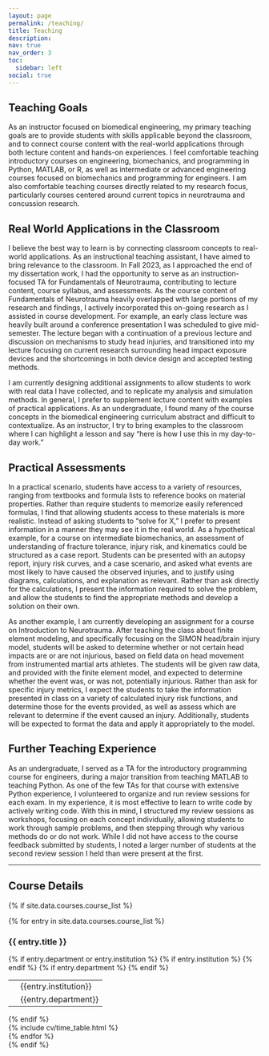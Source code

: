 ```yaml
---
layout: page
permalink: /teaching/
title: Teaching
description: 
nav: true
nav_order: 3
toc:
  sidebar: left
social: true
---
```


## Teaching Goals

As an instructor focused on biomedical engineering, my primary teaching goals are to provide students with skills applicable beyond the classroom, and to connect course content with the real-world applications through both lecture content and hands-on experiences. I feel comfortable teaching introductory courses on engineering, biomechanics, and programming in Python, MATLAB, or R, as well as intermediate or advanced engineering courses focused on biomechanics and programming for engineers. I am also comfortable teaching courses directly related to my research focus, particularly courses centered around current topics in neurotrauma and concussion research. 

## Real World Applications in the Classroom

I believe the best way to learn is by connecting classroom concepts to real-world applications. As an instructional teaching assistant, I have aimed to bring relevance to the classroom. In Fall 2023, as I approached the end of my dissertation work, I had the opportunity to serve as an instruction-focused TA for Fundamentals of Neurotrauma, contributing to lecture content, course syllabus, and assessments. As the course content of Fundamentals of Neurotrauma heavily overlapped with large portions of my research and findings, I actively incorporated this on-going research as I assisted in course development. For example, an early class lecture was heavily built around a conference presentation I was scheduled to give mid-semester. The lecture began with a continuation of a previous lecture and discussion on mechanisms to study head injuries, and transitioned into my lecture focusing on current research surrounding head impact exposure devices and the shortcomings in both device design and accepted testing methods.

I am currently designing additional assignments to allow students to work with real data I have collected, and to replicate my analysis and simulation methods. In general, I prefer to supplement lecture content with examples of practical applications. As an undergraduate, I found many of the course concepts in the biomedical engineering curriculum abstract and difficult to contextualize. As an instructor, I try to bring examples to the classroom where I can highlight a lesson and say “here is how I use this in my day-to-day work.”

## Practical Assessments

In a practical scenario, students have access to a variety of resources, ranging from textbooks and formula lists to reference books on material properties. Rather than require students to memorize easily referenced formulas, I find that allowing students access to these materials is more realistic. Instead of asking students to “solve for X,” I prefer to present information in a manner they may see it in the real world.  As a hypothetical example, for a course on intermediate biomechanics, an assessment of understanding of fracture tolerance, injury risk, and kinematics could be structured as a case report. Students can be presented with an autopsy report, injury risk curves, and a case scenario, and asked what events are most likely to have caused the observed injuries, and to justify using diagrams, calculations, and explanation as relevant. Rather than ask directly for the calculations, I present the information required to solve the problem, and allow the students to find the appropriate methods and develop a solution on their own.

As another example, I am currently developing an assignment for a course on Introduction to Neurotrauma. After teaching the class about finite element modeling, and specifically focusing on the SIMON head/brain injury model, students will be asked to determine whether or not certain head impacts are or are not injurious, based on field data on head movement from instrumented martial arts athletes. The students will be given raw data, and provided with the finite element model, and expected to determine whether the event was, or was not, potentially injurious. Rather than ask for specific injury metrics, I expect the students to take the information presented in class on a variety of calculated injury risk functions, and determine those for the events provided, as well as assess which are relevant to determine if the event caused an injury. Additionally, students will be expected to format the data and apply it appropriately to the model.

## Further Teaching Experience

As an undergraduate, I served as a TA for the introductory programming course for engineers, during a major transition from teaching MATLAB to teaching Python. As one of the few TAs for that course with extensive Python experience, I volunteered to organize and run review sessions for each exam. In my experience, it is most effective to learn to write code by actively writing code. With this in mind, I structured my review sessions as workshops, focusing on each concept individually, allowing students to work through sample problems, and then stepping through why various methods do or do not work. While I did not have access to the course feedback submitted by students, I noted a larger number of students at the second review session I held than were present at the first.



---


## Course Details

{% if site.data.courses.course_list %}
<article>
    <div class="cv">
      {% for entry in site.data.courses.course_list %}
        <a class="anchor" id="{{ entry.title }}"></a>
        <div class="card mt-3 p-3">
          <h3 class="card-title font-weight-medium">{{ entry.title }}</h3>
          {% if entry.department or entry.institution %}
            <table class="table-cv institution">
            <tbody>
              {% if entry.institution %}
              <tr>
                <td style="vertical-align: top; text-align: center;" class="institution"><i class="fas fa-university iconinstitution"></i></td>
                <td class="institution">{{entry.institution}}</td>
              </tr>
              {% endif %}
              {% if entry.department %}
              <tr>
                <td style="vertical-align: top; text-align: center;" class="department"><i class="far fa-dot-circle icondepartment"></i></td>
                <td class="department">{{entry.department}}</td>
              </tr>
              {% endif %}
            </tbody>
            </table>
            {% endif %}
          <div>
          {% include cv/time_table.html %}
          </div>
        </div>
      {% endfor %}
      </div>
  </article>
{% endif %}
